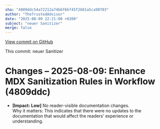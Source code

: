 ```yaml
---
sha: "4809ddc54a72212a74b6f6bf45f2681a5ca90703"
author: "TheTrustedAdvisor"
date: "2025-08-09 22:21:00 +0200"
subject: "neuer Sanitizer"
merge: false
---
```


[View commit on GitHub](https://github.com/TheTrustedAdvisor/FabricAdoptionFramework/commit/4809ddc54a72212a74b6f6bf45f2681a5ca90703)

This commit: neuer Sanitizer

# Changes – 2025-08-09: Enhance MDX Sanitization Rules in Workflow (4809ddc)

- **[Impact: Low]** No reader-visible documentation changes.  
Why it matters: This indicates that there were no updates to the documentation that would affect the readers' experience or understanding.
